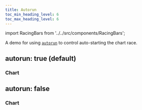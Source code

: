 ```yaml
---
title: Autorun
toc_min_heading_level: 6
toc_max_heading_level: 6
---
```


import RacingBars from '../../src/components/RacingBars';

A demo for using [`autorun`](../documentation/options.md#autorun) to control auto-starting the chart race.

<!--truncate-->

## autorun: true (default)

### Chart

<div className="gallery">
  <RacingBars
    dataUrl="/data/population.csv"
    dataType="csv"
    autorun={true}
  />
</div>

## autorun: false

### Chart

<div className="gallery">
  <RacingBars
    dataUrl="/data/population.csv"
    dataType="csv"
    autorun={false}
  />
</div>
